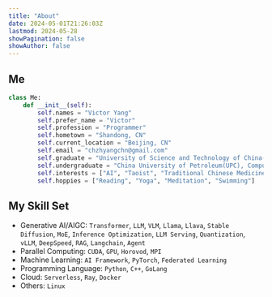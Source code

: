 ```yaml
---
title: "About"
date: 2024-05-01T21:26:03Z 
lastmod: 2024-05-28
showPagination: false
showAuthor: false
---
```


## Me
```python
class Me:
    def __init__(self):
        self.names = "Victor Yang"
        self.prefer_name = "Victor"
        self.profession = "Programmer"
        self.hometown = "Shandong, CN"
        self.current_location = "Beijing, CN"
        self.email = "chzhyangchn@gmail.com"
        self.graduate = "University of Science and Technology of China(USTC), Software Engineering"
        self.undergraduate = "China University of Petroleum(UPC), Computer Science"
        self.interests = ["AI", "Taoist", "Traditional Chinese Medicine", "Finance", "Quantitative Trading", "History", "Science Fiction"]
        self.hoppies = ["Reading", "Yoga", "Meditation", "Swimming"]
```

## My Skill Set

- Generative AI/AIGC: `Transformer`, `LLM`, `VLM`, `Llama`, `Llava`, `Stable Diffusion`, `MoE`, `Inference Optimization`, `LLM Serving`, `Quantization`, `vLLM`, `DeepSpeed`, `RAG`, `Langchain`, `Agent`
- Parallel Computing: `CUDA`, `GPU`, `Horovod`, `MPI`
- Machine Learning:  `AI Framework`, `PyTorch`, `Federated Learning`
- Programming Language: `Python`, `C++`, `GoLang`
- Cloud: `Serverless`, `Ray`, `Docker`
- Others: `Linux`
